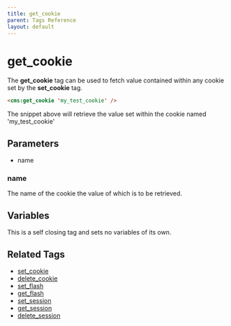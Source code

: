 ```yaml
---
title: get_cookie
parent: Tags Reference
layout: default
---
```


# get_cookie

The **get_cookie** tag can be used to fetch value contained within any cookie set by the **set_cookie** tag.

```html
<cms:get_cookie 'my_test_cookie' />
```

The snippet above will retrieve the value set within the cookie named 'my_test_cookie'

## Parameters

* name

### name

The name of the cookie the value of which is to be retrieved.

## Variables

This is a self closing tag and sets no variables of its own.

## Related Tags

* [set_cookie](./set_cookie.html)
* [delete_cookie](./delete_cookie.html)
* [set_flash](./set_flash.html)
* [get_flash](./get_flash.html)
* [set_session](./set_session.html)
* [get_session](./get_session.html)
* [delete_session](./delete_session.html)